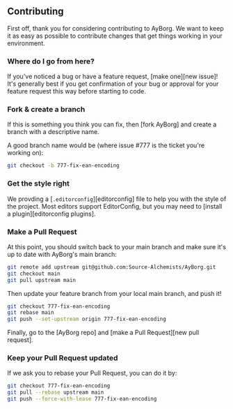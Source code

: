 ## Contributing

First off, thank you for considering contributing to AyBorg. We want to keep it as easy as possible to contribute changes that get things working in your environment.

### Where do I go from here?

If you've noticed a bug or have a feature request, [make one][new issue]! It's generally best if you get confirmation of your bug or approval for your feature request this way before starting to code.

### Fork & create a branch

If this is something you think you can fix, then [fork AyBorg] and create a branch with a descriptive name.

A good branch name would be (where issue #777 is the ticket you're working on):

```sh
git checkout -b 777-fix-ean-encoding
```

### Get the style right

We provding a [`.editorconfig`][editorconfig] file to help you with the style of the project. Most editors support EditorConfig, but you may need to [install a plugin][editorconfig plugins].

### Make a Pull Request

At this point, you should switch back to your main branch and make sure it's up to date with AyBorg's main branch:

```sh
git remote add upstream git@github.com:Source-Alchemists/AyBorg.git
git checkout main
git pull upstream main
```

Then update your feature branch from your local main branch, and push it!

```sh
git checkout 777-fix-ean-encoding
git rebase main
git push --set-upstream origin 777-fix-ean-encoding
```

Finally, go to the [AyBorg repo] and [make a Pull Request][new pull request].

### Keep your Pull Request updated

If we ask you to rebase your Pull Request, you can do it by:

```sh
git checkout 777-fix-ean-encoding
git pull --rebase upstream main
git push --force-with-lease 777-fix-ean-encoding
```
